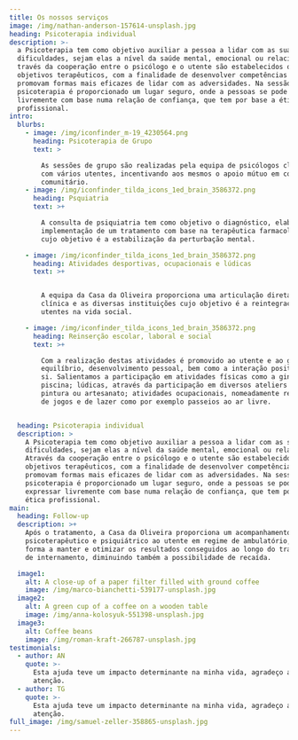 ```yaml
---
title: Os nossos serviços
image: /img/nathan-anderson-157614-unsplash.jpg
heading: Psicoterapia individual
description: >-
  a Psicoterapia tem como objetivo auxiliar a pessoa a lidar com as suas
  dificuldades, sejam elas a nível da saúde mental, emocional ou relacional. A
  través da cooperação entre o psicólogo e o utente são estabelecidos os
  objetivos terapêuticos, com a finalidade de desenvolver competências que
  promovam formas mais eficazes de lidar com as adversidades. Na sessão de
  psicoterapia é proporcionado um lugar seguro, onde a pessoas se pode expressar
  livremente com base numa relação de confiança, que tem por base a ética
  profissional.
intro:
  blurbs:
    - image: /img/iconfinder_m-19_4230564.png
      heading: Psicoterapia de Grupo
      text: >

        As sessões de grupo são realizadas pela equipa de psicólogos clínicos,
        com vários utentes, incentivando aos mesmos o apoio mútuo em contexto
        comunitário.
    - image: /img/iconfinder_tilda_icons_1ed_brain_3586372.png
      heading: Psquiatria
      text: >+

        A consulta de psiquiatria tem como objetivo o diagnóstico, elaboração e
        implementação de um tratamento com base na terapêutica farmacológica
        cujo objetivo é a estabilização da perturbação mental.

    - image: /img/iconfinder_tilda_icons_1ed_brain_3586372.png
      heading: Atividades desportivas, ocupacionais e lúdicas
      text: >+


        A equipa da Casa da Oliveira proporciona uma articulação direta entre a
        clínica e as diversas instituições cujo objetivo é a reintegração dos
        utentes na vida social.

    - image: /img/iconfinder_tilda_icons_1ed_brain_3586372.png
      heading: Reinserção escolar, laboral e social
      text: >+

        Com a realização destas atividades é promovido ao utente e ao grupo o
        equilíbrio, desenvolvimento pessoal, bem como a interação positiva entre
        si. Salientamos a participação em atividades físicas como a ginástica e
        piscina; lúdicas, através da participação em diversos ateliers como
        pintura ou artesanato; atividades ocupacionais, nomeadamente realização
        de jogos e de lazer como por exemplo passeios ao ar livre.


  heading: Psicoterapia individual
  description: >
    A Psicoterapia tem como objetivo auxiliar a pessoa a lidar com as suas
    dificuldades, sejam elas a nível da saúde mental, emocional ou relacional.
    Através da cooperação entre o psicólogo e o utente são estabelecidos os
    objetivos terapêuticos, com a finalidade de desenvolver competências que
    promovam formas mais eficazes de lidar com as adversidades. Na sessão de
    psicoterapia é proporcionado um lugar seguro, onde a pessoas se pode
    expressar livremente com base numa relação de confiança, que tem por base a
    ética profissional.
main:
  heading: Follow-up
  description: >+
    Após o tratamento, a Casa da Oliveira proporciona um acompanhamento
    psicoterapêutico e psiquiátrico ao utente em regime de ambulatório, por
    forma a manter e otimizar os resultados conseguidos ao longo do tratamento
    de internamento, diminuindo também a possibilidade de recaída.

  image1:
    alt: A close-up of a paper filter filled with ground coffee
    image: /img/marco-bianchetti-539177-unsplash.jpg
  image2:
    alt: A green cup of a coffee on a wooden table
    image: /img/anna-kolosyuk-551398-unsplash.jpg
  image3:
    alt: Coffee beans
    image: /img/roman-kraft-266787-unsplash.jpg
testimonials:
  - author: AN
    quote: >-
      Esta ajuda teve um impacto determinante na minha vida, agradeço a todos a
      atenção.
  - author: TG
    quote: >-
      Esta ajuda teve um impacto determinante na minha vida, agradeço a todos a
      atenção.
full_image: /img/samuel-zeller-358865-unsplash.jpg
---
```

